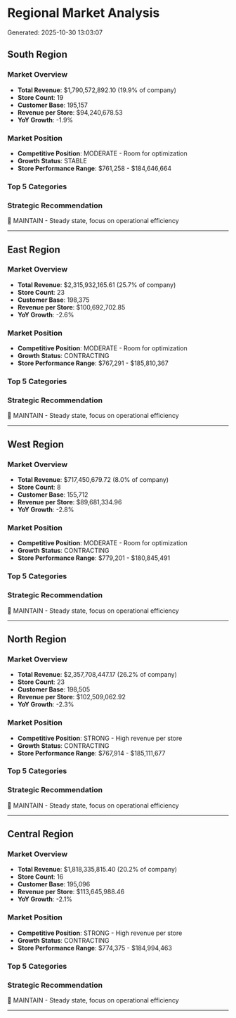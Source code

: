 # Regional Market Analysis
Generated: 2025-10-30 13:03:07

## South Region

### Market Overview
- **Total Revenue**: $1,790,572,892.10 (19.9% of company)
- **Store Count**: 19
- **Customer Base**: 195,157
- **Revenue per Store**: $94,240,678.53
- **YoY Growth**: -1.9%

### Market Position
- **Competitive Position**: MODERATE - Room for optimization
- **Growth Status**: STABLE
- **Store Performance Range**: $761,258 - $184,646,664

### Top 5 Categories

### Strategic Recommendation
🔄 MAINTAIN - Steady state, focus on operational efficiency

---

## East Region

### Market Overview
- **Total Revenue**: $2,315,932,165.61 (25.7% of company)
- **Store Count**: 23
- **Customer Base**: 198,375
- **Revenue per Store**: $100,692,702.85
- **YoY Growth**: -2.6%

### Market Position
- **Competitive Position**: MODERATE - Room for optimization
- **Growth Status**: CONTRACTING
- **Store Performance Range**: $767,291 - $185,810,367

### Top 5 Categories

### Strategic Recommendation
🔄 MAINTAIN - Steady state, focus on operational efficiency

---

## West Region

### Market Overview
- **Total Revenue**: $717,450,679.72 (8.0% of company)
- **Store Count**: 8
- **Customer Base**: 155,712
- **Revenue per Store**: $89,681,334.96
- **YoY Growth**: -2.8%

### Market Position
- **Competitive Position**: MODERATE - Room for optimization
- **Growth Status**: CONTRACTING
- **Store Performance Range**: $779,201 - $180,845,491

### Top 5 Categories

### Strategic Recommendation
🔄 MAINTAIN - Steady state, focus on operational efficiency

---

## North Region

### Market Overview
- **Total Revenue**: $2,357,708,447.17 (26.2% of company)
- **Store Count**: 23
- **Customer Base**: 198,505
- **Revenue per Store**: $102,509,062.92
- **YoY Growth**: -2.3%

### Market Position
- **Competitive Position**: STRONG - High revenue per store
- **Growth Status**: CONTRACTING
- **Store Performance Range**: $767,914 - $185,111,677

### Top 5 Categories

### Strategic Recommendation
🔄 MAINTAIN - Steady state, focus on operational efficiency

---

## Central Region

### Market Overview
- **Total Revenue**: $1,818,335,815.40 (20.2% of company)
- **Store Count**: 16
- **Customer Base**: 195,096
- **Revenue per Store**: $113,645,988.46
- **YoY Growth**: -2.1%

### Market Position
- **Competitive Position**: STRONG - High revenue per store
- **Growth Status**: CONTRACTING
- **Store Performance Range**: $774,375 - $184,994,463

### Top 5 Categories

### Strategic Recommendation
🔄 MAINTAIN - Steady state, focus on operational efficiency

---

